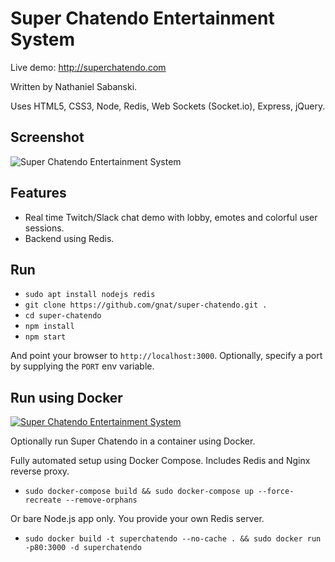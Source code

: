 # Super Chatendo Entertainment System

Live demo: http://superchatendo.com

Written by Nathaniel Sabanski.

Uses HTML5, CSS3, Node, Redis, Web Sockets (Socket.io), Express, jQuery.

## Screenshot

<img src="http://i.imgur.com/vwD7Xxd.png" alt="Super Chatendo Entertainment System" />

## Features

* Real time Twitch/Slack chat demo with lobby, emotes and colorful user sessions.
* Backend using Redis.

## Run

* `sudo apt install nodejs redis`
* `git clone https://github.com/gnat/super-chatendo.git .`
* `cd super-chatendo`
* `npm install`
* `npm start`

And point your browser to `http://localhost:3000`. Optionally, specify a port by supplying the `PORT` env variable.

## Run using Docker

<a href="https://hub.docker.com/r/sabanski/super-chatendo" target="_blank"><img src="https://img.shields.io/docker/cloud/build/sabanski/super-chatendo.svg" alt="Super Chatendo Entertainment System" /></a>

Optionally run Super Chatendo in a container using Docker.

Fully automated setup using Docker Compose. Includes Redis and Nginx reverse proxy.

* `sudo docker-compose build && sudo docker-compose up --force-recreate --remove-orphans`

Or bare Node.js app only. You provide your own Redis server.

* `sudo docker build -t superchatendo --no-cache . && sudo docker run -p80:3000 -d superchatendo`
